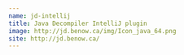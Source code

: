 ```yaml
---
name: jd-intellij
title: Java Decompiler IntelliJ plugin
image: http://jd.benow.ca/img/Icon_java_64.png
site: http://jd.benow.ca/
---
```

